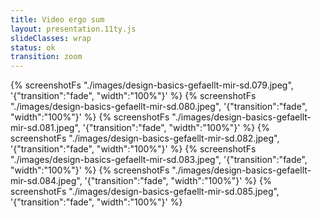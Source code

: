 ```yaml
---
title: Video ergo sum
layout: presentation.11ty.js
slideClasses: wrap
status: ok
transition: zoom
---
```


{% screenshotFs "./images/design-basics-gefaellt-mir-sd.079.jpeg", '{"transition":"fade", "width":"100%"}' %}
{% screenshotFs "./images/design-basics-gefaellt-mir-sd.080.jpeg", '{"transition":"fade", "width":"100%"}' %}
{% screenshotFs "./images/design-basics-gefaellt-mir-sd.081.jpeg", '{"transition":"fade", "width":"100%"}' %}
{% screenshotFs "./images/design-basics-gefaellt-mir-sd.082.jpeg", '{"transition":"fade", "width":"100%"}' %}
{% screenshotFs "./images/design-basics-gefaellt-mir-sd.083.jpeg", '{"transition":"fade", "width":"100%"}' %}
{% screenshotFs "./images/design-basics-gefaellt-mir-sd.084.jpeg", '{"transition":"fade", "width":"100%"}' %}
{% screenshotFs "./images/design-basics-gefaellt-mir-sd.085.jpeg", '{"transition":"fade", "width":"100%"}' %}